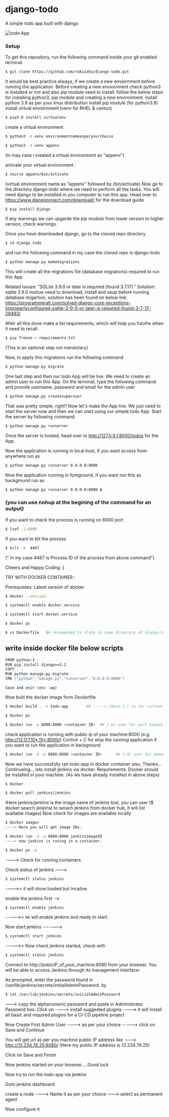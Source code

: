 # django-todo
A simple todo app built with django

![todo App](https://raw.githubusercontent.com/shreys7/django-todo/develop/staticfiles/todoApp.png)
### Setup
To get this repository, run the following command inside your git enabled terminal
```bash
$ git clone https://github.com/rakisahu/django-todo.git
```

It would be best practice always, if we create a new enviornment before running the application. 
Before creating a new enviornment check python3 is installed or not and also pip module need to install.
follow the below steps for installing python3, pip module and creating a new environment.
install python 3.9 as per your linux distribution
install pip module (for python3.9)
install virtual enviornment (venv for RHEL & centos)
```bash
$ pip3.9 install virtualenv
```
create a virtual environment 
```bash
$ python3 -m venv environmentnameasperyourchoice
```
```bash
$ python3 -m venv appenv
```
(in may case i created a virtual environment as "appenv")

activate your virtual environment : 
```bash
$ source appenv/bin/activate 
```
(virtual environment name as "appenv" followed by /bin/activate)
Now go to the directory django-todo where we need to perform all the tasks.
You will need django to be installed in you computer to run this app. Head over to https://www.djangoproject.com/download/ for the download guide
```bash
$ pip install Django  
```
if any warnings we can upgarde the pip module from lower version to higher version, check warnings.

Once you have downloaded django, go to the cloned repo directory 

```bash 
$ cd django_todo 
``` 
and run the following command in my case the cloned repo is django-todo

```bash
$ python manage.py makemigrations
```

This will create all the migrations file (database migrations) required to run this App.

Related issues:
            "SQLite 3.9.0 or later is required (found 3.7.17)."
Solution: 
          sqlite 3.9.0 mobue need to download, install and seup before running database migartion, solution has been found on below link.
          https://programmerah.com/solved-django-core-exceptions-improperlyconfigured-sqlite-3-9-0-or-later-is-required-found-3-7-17-29493/
          
 Afetr all this done make a list requirements, which will help you futufre when it need to recall.
 ```bash
 $ pip freeze > requirements.txt
 ```
 (This is an optional step not mendotary)
                   
Now, to apply this migrations run the following command
```bash
$ python manage.py migrate
```
One last step and then our todo App will be live. We need to create an admin user to run this App. On the terminal, type the following command and provide username, password and email for the admin user
```bash
$ python manage.py createsuperuser
```

That was pretty simple, right? Now let's make the App live. We just need to start the server now and then we can start using our simple todo App. Start the server by following command

```bash
$ python manage.py runserver
```
Once the server is hosted, head over to http://127.0.0.1:8000/todos for the App.

Now the application is running in local host, if you want access from anywhere run as 
```bash
$ python manage.py runserver 0.0.0.0:8000
```
Now the application running in foreground, if you want run this as background run as 
```bash
$ python manage.py runserver 0.0.0.0:8000 &
```
### (you can use nohup at the begining of the command for an output)
if you want to check the process is running on 8000 port
```bash
$ lsof -i:8000
```
If you want to kill the process 
```bash
$ kill -9  4467
```
(" in my case 4467 is Process ID of the process from above command")

Cheers and Happy Coding :)


TRY WITH DOCKER CONTAINER :

Prerequistes:
  Latest version of docker
```bash
$ docker --version
```
```bash
$ systemctl enable docker.service
```
```bash
$ systemctl start docker.service
```
```bash
$ docker ps
```
```bash
$ vi Dockerfile   (# recomended to staty in same directory of django-todo)
```
## write inside docker file below scripts
  ```bash
  FROM python:3
  RUN pip install django==3.2
  COPY . .
  RUN python manage.py migrate
  CMD ["python","manage.py","runserver","0.0.0.0:8000"]
  ```
    Save and exit (esc :wq)
  Now buitl the docker image form Dockerfile
```bash  
$ docker build . -t todo-app        ## -----> (Here (.) is for current directory and -t for a tag name of your image)
```
```bash
$ docker ps
```
```bash
$ docker run -p 8000:8000 <container ID>  ## (-p) user for port expose with hots port to container port ##
```
check application is running with public ip of your machine:8000 (e.g. http://13.127.10*.15*:8000/)
Control + C for stop the running application
if you want to run the application in background 
```bash
$ docker run -d -p 8000:8000 <container ID>      ## (-d) user for demon run , which allow the application to run in background ##
```
Now we have successfully ran todo-app in docker container also, Thanks...
Continueing...
lets install jenkins via docker.
Requirements:
  Docker should be installed in your machine. (As we have already installed in above steps)
```bash
$ docker
```
```bash
$ docker pull jenkins/jenkins
```
(Here jenkins/jenkins is the image name of jenkins tool, you can user ($ docker search jenkins) to serach jenkins from docker hub, it will list available images)
Now check for images are available locally 
```bash
$ docker images         
----> Here you will get image IDs.
````
```bash
$ docker run -d -p 8080:8080 jenkinsimageID   
----> now jenkins is runing in a container.
```
```bash 
$ docker ps -a 
```
----> Check for running containers 

Check status of jenkins --->
```bash
$ systemctl status jenkins
``` 
---->> it will show loaded but incative.

enable the jenkins first --> 
```bash
$ systemctl enable jenkins
``` 
----->> iw will enable jenkins and ready to start.

Now start jenkins   -------> 
```bash
$ systemctl start jenkins
``` 
----->> Now check jenkins started, check with 
```bash
$ systemctl status jenkins
```

Connect to http://pubicIP_of_your_machine:8080  from your browser. You will be able to access Jenkins through its management interface:

As prompted, enter the password found in /var/lib/jenkins/secrets/initialAdminPassword. by
```bash
$ cat /var/lib/jenkins/secrets/initialAdminPassword         
```   
---> copy the alphanumeric password and paste in Administrator Passowrd box.
Click on ----> install suggested plugins ----> it will install all basic and required plugins for a CI-CD pipeline project

Now Create First Admin User  ----> as per your choice   -----> click on Save and Continue

You will get url as per you machine public IP address like ---> http://13.234.76.25:8080/   (Here my public IP address is 13.234.76.25)

Click on Save and Finish

Now jenkins started on your browser.....Good luck

Now try to run the todo-app via jenkins

Goto jenkins dashboard

create a node ----> Name it as per your choice ---> select as permanent agent

Now configure it

